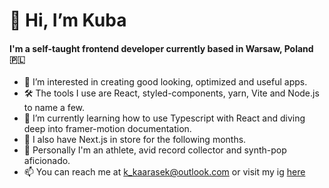 # 👋 Hi, I’m Kuba 

#### I'm a self-taught frontend developer currently based in Warsaw, Poland 🇵🇱

- 👀 I’m interested in creating good looking, optimized and useful apps.
- 🛠 The tools I use are React, styled-components, yarn, Vite and Node.js to name a few.
- 🌱 I’m currently learning how to use Typescript with React and diving deep into framer-motion documentation. 
- 🎯 I also have Next.js in store for the following months.
- 💞 Personally I'm an athlete, avid record collector and synth-pop aficionado. 
- 📫 You can reach me at k_kaarasek@outlook.com or visit my ig [here](https://www.instagram.com/bette_davis_eyez/)

<!---
KubaKarasek/KubaKarasek is a ✨ special ✨ repository because its `README.md` (this file) appears on your GitHub profile.
You can click the Preview link to take a look at your changes.
--->

